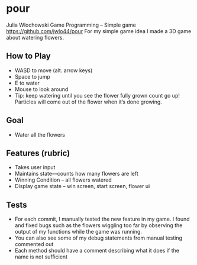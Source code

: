 # pour
Julia Wlochowski
Game Programming – Simple game
https://github.com/jwlo44/pour 
For my simple game idea I made a 3D game about watering flowers. 

## How to Play

- WASD to move (alt. arrow keys)
- Space to jump
- E to water
- Mouse to look around 
- Tip: keep watering until you see the flower fully grown count go up! Particles will come out of the flower when it’s done growing.

## Goal

- Water all the flowers

## Features (rubric)
- Takes  user input
- Maintains state—counts how many flowers are left
- Winning Condition – all flowers watered
- Display game state – win screen, start screen, flower ui
## Tests
- For each commit, I manually tested the new feature in my game. I found and fixed bugs such as the flowers wiggling too far by observing the output of my functions while the game was running.
- You can also see some of my debug statements from manual testing commented out
- Each method should have a comment describing what it does if the name is not sufficient
